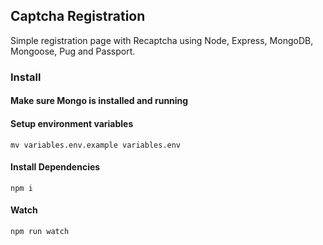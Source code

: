 ## Captcha Registration

Simple registration page with Recaptcha using Node, Express, MongoDB, Mongoose, Pug and Passport.

### Install
#### Make sure Mongo is installed and running
#### Setup environment variables
    mv variables.env.example variables.env
#### Install Dependencies
    npm i
#### Watch
    npm run watch